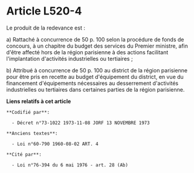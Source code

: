 # Article L520-4

Le produit de la redevance est :

a) Rattaché à concurrence de 50 p. 100 selon la procédure de fonds de concours, à un chapitre du budget des services du
Premier ministre, afin d'être affecté hors de la région parisienne à des actions facilitant l'implantation d'activités
industrielles ou tertiaires ;

b) Attribué à concurrence de 50 p. 100 au district de la région parisienne pour être pris en recette au budget d'équipement
du district, en vue du financement d'équipements nécessaires au desserrement d'activités industrielles ou tertiaires dans
certaines parties de la région parisienne.

**Liens relatifs à cet article**

	**Codifié par**:

	  - Décret n°73-1022 1973-11-08 JORF 13 NOVEMBRE 1973

	**Anciens textes**:

	  - Loi n°60-790 1960-08-02 ART. 4

	**Cité par**:

	  - Loi n°76-394 du 6 mai 1976 - art. 28 (Ab)
